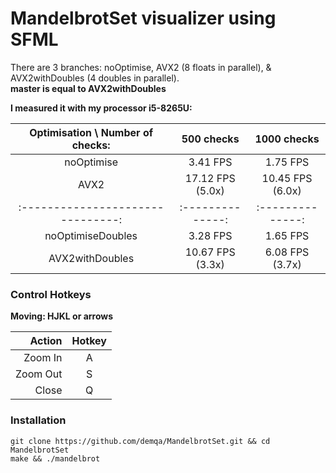 # MandelbrotSet visualizer using SFML

There are 3 branches: noOptimise, AVX2 (8 floats in parallel),
& AVX2withDoubles (4 doubles in parallel).<br>
**master is equal to AVX2withDoubles**


**I measured it with my processor i5-8265U:**

| Optimisation \ Number of checks:  |  500 checks      |  1000 checks     |
| :-------------------------------: | :--------------: | :--------------: |
| noOptimise                        | 3.41  FPS        | 1.75  FPS        |
| AVX2                              | 17.12 FPS (5.0x) | 10.45 FPS (6.0x) |
| :-------------------------------: | :--------------: | :--------------: |
| noOptimiseDoubles                 | 3.28  FPS        | 1.65  FPS        |
| AVX2withDoubles                   | 10.67 FPS (3.3x) | 6.08  FPS (3.7x) |

### Control Hotkeys

**Moving: HJKL or arrows**

| Action   |  Hotkey |
|   ---:   |  :---:  |
| Zoom In  |    A    |
| Zoom Out |    S    |
| Close    |    Q    | 


### Installation

```
git clone https://github.com/demqa/MandelbrotSet.git && cd MandelbrotSet
make && ./mandelbrot
```

